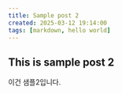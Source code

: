 ```yaml
---
title: Sample post 2
created: 2025-03-12 19:14:00
tags: [markdown, hello world]
---
```


## This is sample post 2

이건 샘플2입니다.
